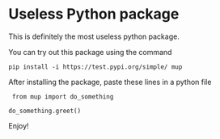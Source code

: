 # Useless Python package

This is definitely the most useless python package.

You can try out this package using the command

`pip install -i https://test.pypi.org/simple/ mup`

After installing the package, paste these lines in a python file

`
from mup import do_something`

`do_something.greet()`

Enjoy!